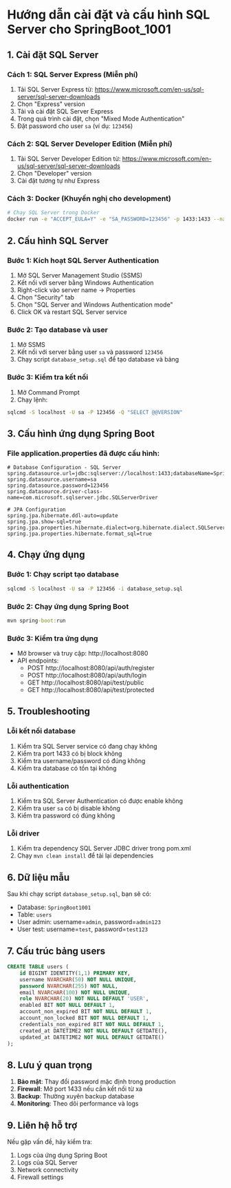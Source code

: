 # Hướng dẫn cài đặt và cấu hình SQL Server cho SpringBoot_1001

## 1. Cài đặt SQL Server

### Cách 1: SQL Server Express (Miễn phí)

1. Tải SQL Server Express từ: https://www.microsoft.com/en-us/sql-server/sql-server-downloads
2. Chọn "Express" version
3. Tải và cài đặt SQL Server Express
4. Trong quá trình cài đặt, chọn "Mixed Mode Authentication"
5. Đặt password cho user `sa` (ví dụ: `123456`)

### Cách 2: SQL Server Developer Edition (Miễn phí)

1. Tải SQL Server Developer Edition từ: https://www.microsoft.com/en-us/sql-server/sql-server-downloads
2. Chọn "Developer" version
3. Cài đặt tương tự như Express

### Cách 3: Docker (Khuyến nghị cho development)

```bash
# Chạy SQL Server trong Docker
docker run -e "ACCEPT_EULA=Y" -e "SA_PASSWORD=123456" -p 1433:1433 --name sqlserver -d mcr.microsoft.com/mssql/server:2022-latest
```

## 2. Cấu hình SQL Server

### Bước 1: Kích hoạt SQL Server Authentication

1. Mở SQL Server Management Studio (SSMS)
2. Kết nối với server bằng Windows Authentication
3. Right-click vào server name → Properties
4. Chọn "Security" tab
5. Chọn "SQL Server and Windows Authentication mode"
6. Click OK và restart SQL Server service

### Bước 2: Tạo database và user

1. Mở SSMS
2. Kết nối với server bằng user `sa` và password `123456`
3. Chạy script `database_setup.sql` để tạo database và bảng

### Bước 3: Kiểm tra kết nối

1. Mở Command Prompt
2. Chạy lệnh:

```cmd
sqlcmd -S localhost -U sa -P 123456 -Q "SELECT @@VERSION"
```

## 3. Cấu hình ứng dụng Spring Boot

### File application.properties đã được cấu hình:

```properties
# Database Configuration - SQL Server
spring.datasource.url=jdbc:sqlserver://localhost:1433;databaseName=SpringBoot1001;encrypt=false;trustServerCertificate=true
spring.datasource.username=sa
spring.datasource.password=123456
spring.datasource.driver-class-name=com.microsoft.sqlserver.jdbc.SQLServerDriver

# JPA Configuration
spring.jpa.hibernate.ddl-auto=update
spring.jpa.show-sql=true
spring.jpa.properties.hibernate.dialect=org.hibernate.dialect.SQLServerDialect
spring.jpa.properties.hibernate.format_sql=true
```

## 4. Chạy ứng dụng

### Bước 1: Chạy script tạo database

```cmd
sqlcmd -S localhost -U sa -P 123456 -i database_setup.sql
```

### Bước 2: Chạy ứng dụng Spring Boot

```cmd
mvn spring-boot:run
```

### Bước 3: Kiểm tra ứng dụng

- Mở browser và truy cập: http://localhost:8080
- API endpoints:
  - POST http://localhost:8080/api/auth/register
  - POST http://localhost:8080/api/auth/login
  - GET http://localhost:8080/api/test/public
  - GET http://localhost:8080/api/test/protected

## 5. Troubleshooting

### Lỗi kết nối database

1. Kiểm tra SQL Server service có đang chạy không
2. Kiểm tra port 1433 có bị block không
3. Kiểm tra username/password có đúng không
4. Kiểm tra database có tồn tại không

### Lỗi authentication

1. Kiểm tra SQL Server Authentication có được enable không
2. Kiểm tra user `sa` có bị disable không
3. Kiểm tra password có đúng không

### Lỗi driver

1. Kiểm tra dependency SQL Server JDBC driver trong pom.xml
2. Chạy `mvn clean install` để tải lại dependencies

## 6. Dữ liệu mẫu

Sau khi chạy script `database_setup.sql`, bạn sẽ có:

- Database: `SpringBoot1001`
- Table: `users`
- User admin: username=`admin`, password=`admin123`
- User test: username=`test`, password=`test123`

## 7. Cấu trúc bảng users

```sql
CREATE TABLE users (
    id BIGINT IDENTITY(1,1) PRIMARY KEY,
    username NVARCHAR(50) NOT NULL UNIQUE,
    password NVARCHAR(255) NOT NULL,
    email NVARCHAR(100) NOT NULL UNIQUE,
    role NVARCHAR(20) NOT NULL DEFAULT 'USER',
    enabled BIT NOT NULL DEFAULT 1,
    account_non_expired BIT NOT NULL DEFAULT 1,
    account_non_locked BIT NOT NULL DEFAULT 1,
    credentials_non_expired BIT NOT NULL DEFAULT 1,
    created_at DATETIME2 NOT NULL DEFAULT GETDATE(),
    updated_at DATETIME2 NOT NULL DEFAULT GETDATE()
);
```

## 8. Lưu ý quan trọng

1. **Bảo mật**: Thay đổi password mặc định trong production
2. **Firewall**: Mở port 1433 nếu cần kết nối từ xa
3. **Backup**: Thường xuyên backup database
4. **Monitoring**: Theo dõi performance và logs

## 9. Liên hệ hỗ trợ

Nếu gặp vấn đề, hãy kiểm tra:

1. Logs của ứng dụng Spring Boot
2. Logs của SQL Server
3. Network connectivity
4. Firewall settings
